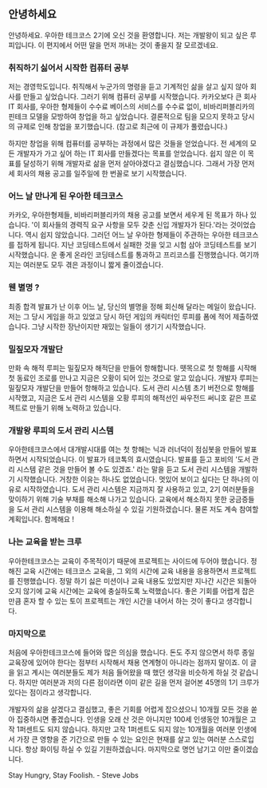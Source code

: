 ## 안녕하세요

안녕하세요. 우아한 테크코스 2기에 오신 것을 환영합니다. 저는 개발왕이 되고 싶은 루피입니다. 이 편지에서 어떤 말을 먼저 꺼내는 것이 좋을지 잘 모르겠네요.

### 취직하기 싫어서 시작한 컴퓨터 공부

저는 경영학도입니다. 취직해서 누군가의 명령을 듣고 기계적인 삶을 살고 싶지 않아 회사를 만들고 싶었습니다. 그러기 위해 컴퓨터 공부를 시작했습니다. 카카오보다 큰 회사 IT 회사를, 우아한 형제들이 수수료 베이스의 서비스를 수수료 없이, 비바리퍼블리카의 핀테크 모델을 모방하여 창업을 하고 싶었습니다. 결론적으로 팀을 모으지 못하고 당시의 규제로 인해 창업을 포기했습니다. (참고로 최근에 이 규제가 풀렸습니다.)

하지만 창업을 위해 컴퓨터를 공부하는 과정에서 많은 것들을 얻었습니다. 전 세계의 모든 개발자가 가고 싶어 하는 IT 회사를 만들겠다는 목표를 얻었습니다. 쉽지 않은 이 목표를 달성하기 위해 개발자로 삶을 먼저 살아야겠다고 결심했습니다. 그래서 가장 먼저 세 회사의 채용 공고를 일주일에 한 번꼴로 보기 시작했습니다.

### 어느 날 만나게 된 우아한 테크코스

카카오, 우아한형제들, 비바리퍼블리카의 채용 공고를 보면서 세우게 된 목표가 하나 있습니다. '이 회사들의 경력직 요구 사항을 모두 갖춘 신입 개발자가 된다.'라는 것이었습니다. 역시 쉽지 않았습니다. 그러던 어느 날 우아한 형제들이 주관하는 우아한 테크코스를 접하게 됩니다. 지난 코딩테스트에서 실패한 것을 잊고 시험 삼아 코딩테스트를 보기 시작했습니다. 운 좋게 온라인 코딩테스트를 통과하고 프리코스를 진행했습니다. 여기까지는 여러분도 모두 겪은 과정이니 짧게 줄이겠습니다.

### 웬 별명 ?

최종 합격 발표가 난 이후 어느 날, 당신의 별명을 정해 회신해 달라는 메일이 왔습니다. 저는 그 당시 게임을 하고 있었고 당시 하던 게임의 캐릭터인 루피를 폼에 적어 제출하였습니다. 그냥 시작한 장난이지만 재밌는 일들이 생기기 시작했습니다.

### 밀짚모자 개발단

만화 속 해적 루피는 밀짚모자 해적단을 만들어 항해합니다. 뗏목으로 첫 항해를 시작해 첫 동료인 조로를 만나고 지금은 오황이 되어 있는 것으로 알고 있습니다. 개발자 루피는 밀짚모자 개발단을 만들어 항해하고 있습니다. 도서 관리 시스템 초기 버전으로 항해를 시작했고, 지금은 도서 관리 시스템을 오황 루피의 해적선인 싸우전드 써니호 같은 프로젝트로 만들기 위해 노력하고 있습니다.

### 개발왕 루피의 도서 관리 시스템

우아한테크코스에서 대개발시대를 여는 첫 항해는 닉과 러너덕이 점심봇을 만들어 발표하면서 시작되었습니다. 이 발표가 테코톡의 효시였습니다. 발표를 듣고 포비의 '도서 관리 시스템 같은 것을 만들어 볼 수도 있겠죠.' 라는 말을 듣고 도서 관리 시스템을 개발하기 시작했습니다. 거창한 이유는 하나도 없었습니다. 멋있어 보이고 싶다는 단 하나의 이유로 시작하였습니다. 도서 관리 시스템은 지금까지 잘 사용하고 있고, 2기 여러분들을 맞이하기 위해 기술 부채를 해소해 나가고 있습니다. 교육에서 해소하지 못한 궁금증들을 도서 관리 시스템을 이용해 해소하실 수 있길 기원하겠습니다. 물론 저도 계속 참여할 계획입니다. 함께해요 !

### 나는 교육을 받는 크루

우아한테크코스는 교육이 주목적이기 때문에 프로젝트는 사이드에 두어야 했습니다. 정해진 교육 시간에는 테크코스 교육을, 그 외의 시간에 교육 내용을 응용하면서 프로젝트를 진행했습니다. 정말 하기 싫은 미션이나 교육 내용도 있었지만 지나간 시간은 되돌아오지 않기에 교육 시간에는 교육에 충실하도록 노력했습니다. 좋은 기회를 어렵게 잡은 만큼 혼자 할 수 있는 토이 프로젝트는 개인 시간을 내어서 하는 것이 좋다고 생각합니다.

### 마지막으로

처음에 우아한테크코스에 들어와 많은 의심을 했습니다. 돈도 주지 않으면서 하루 종일 교육장에 있어야 한다는 점부터 시작해서 채용 연계형이 아니라는 점까지 말이죠. 이 글을 읽고 계시는 여러분들도 제가 처음 들어왔을 때 했던 생각을 비슷하게 하실 것 같습니다. 하지만 여러분과 저의 다른 점이라면 이미 같은 길을 먼저 걸어본 45명의 1기 크루가 있다는 점이라고 생각합니다.

개발자의 삶을 살겠다고 결심했고, 좋은 기회를 어렵게 잡으셨으니 10개월 모든 것을 쏟아 집중하시면 좋겠습니다. 인생을 오래 산 것은 아니지만 100세 인생동안 10개월은 고작 1퍼센트도 되지 않습니다. 하지만 고작 1퍼센트도 되지 않는 10개월을 여러분 인생에서 가장 큰 영향을 준 기간으로 만들 수 있는 요인은 현재를 살고 있는 여러분 스스로입니다. 항상 화이팅 하실 수 있길 기원하겠습니다. 마지막으로 명언 남기고 이만 줄이겠습니다.

Stay Hungry, Stay Foolish. - Steve Jobs